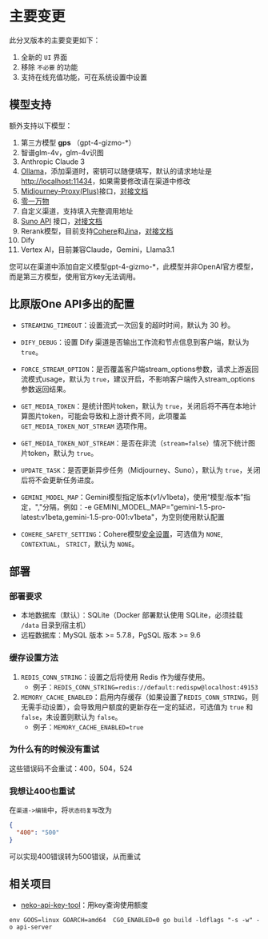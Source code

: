 # 主要变更

此分叉版本的主要变更如下：

1. 全新的 `UI` 界面
2. 移除 `不必要` 的功能
3. 支持在线充值功能，可在系统设置中设置

## 模型支持

额外支持以下模型：

1. 第三方模型 **gps** （gpt-4-gizmo-*）
2. 智谱glm-4v，glm-4v识图
3. Anthropic Claude 3
4. [Ollama](https://github.com/ollama/ollama?tab=readme-ov-file)，添加渠道时，密钥可以随便填写，默认的请求地址是[http://localhost:11434](http://localhost:11434)，如果需要修改请在渠道中修改
5. [Midjourney-Proxy(Plus)](https://github.com/novicezk/midjourney-proxy)接口，[对接文档](docs/Midjourney.md)
6. [零一万物](https://platform.lingyiwanwu.com/)
7. 自定义渠道，支持填入完整调用地址
8. [Suno API](https://github.com/Suno-API/Suno-API) 接口，[对接文档](docs/Suno.md)
9. Rerank模型，目前支持[Cohere](https://cohere.ai/)和[Jina](https://jina.ai/)，[对接文档](docs/Rerank.md)
10. Dify
11. Vertex AI，目前兼容Claude，Gemini，Llama3.1

您可以在渠道中添加自定义模型gpt-4-gizmo-*，此模型并非OpenAI官方模型，而是第三方模型，使用官方key无法调用。

## 比原版One API多出的配置

+ `STREAMING_TIMEOUT`：设置流式一次回复的超时时间，默认为 30 秒。

+ `DIFY_DEBUG`：设置 Dify 渠道是否输出工作流和节点信息到客户端，默认为 `true`。

+ `FORCE_STREAM_OPTION`：是否覆盖客户端stream_options参数，请求上游返回流模式usage，默认为 `true`，建议开启，不影响客户端传入stream_options
参数返回结果。
+ `GET_MEDIA_TOKEN`：是统计图片token，默认为 `true`，关闭后将不再在本地计算图片token，可能会导致和上游计费不同，此项覆盖
`GET_MEDIA_TOKEN_NOT_STREAM` 选项作用。
+ `GET_MEDIA_TOKEN_NOT_STREAM`：是否在非流（`stream=false`）情况下统计图片token，默认为 `true`。

+ `UPDATE_TASK`：是否更新异步任务（Midjourney、Suno），默认为 `true`，关闭后将不会更新任务进度。

+ `GEMINI_MODEL_MAP`：Gemini模型指定版本(v1/v1beta)，使用“模型:版本”指定，","分隔，例如：-e GEMINI_MODEL_MAP="gemini-1.5-pro-latest:v1beta,gemini-1.5-pro-001:v1beta"，为空则使用默认配置

+ `COHERE_SAFETY_SETTING`：Cohere模型[安全设置](https://docs.cohere.com/docs/safety-modes#overview)，可选值为 `NONE`, `CONTEXTUAL`，
`STRICT`，默认为 `NONE`。

## 部署

### 部署要求

+ 本地数据库（默认）：SQLite（Docker 部署默认使用 SQLite，必须挂载 `/data` 目录到宿主机）
+ 远程数据库：MySQL 版本 >= 5.7.8，PgSQL 版本 >= 9.6

### 缓存设置方法

1. `REDIS_CONN_STRING`：设置之后将使用 Redis 作为缓存使用。
    + 例子：`REDIS_CONN_STRING=redis://default:redispw@localhost:49153`
2. `MEMORY_CACHE_ENABLED`：启用内存缓存（如果设置了`REDIS_CONN_STRING`，则无需手动设置），会导致用户额度的更新存在一定的延迟，可选值为 `true` 和 `false`，未设置则默认为 `false`。
    + 例子：`MEMORY_CACHE_ENABLED=true`

### 为什么有的时候没有重试

这些错误码不会重试：400，504，524

### 我想让400也重试

在`渠道->编辑`中，将`状态码复写`改为

```json
{
  "400": "500"
}
```

可以实现400错误转为500错误，从而重试

## 相关项目

+ [neko-api-key-tool](https://github.com/Calcium-Ion/neko-api-key-tool)：用key查询使用额度

```shell
env GOOS=linux GOARCH=amd64  CGO_ENABLED=0 go build -ldflags "-s -w" -o api-server
```

